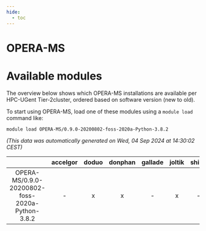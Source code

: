 ```yaml
---
hide:
  - toc
---
```


OPERA-MS
========

# Available modules


The overview below shows which OPERA-MS installations are available per HPC-UGent Tier-2cluster, ordered based on software version (new to old).

To start using OPERA-MS, load one of these modules using a `module load` command like:

```shell
module load OPERA-MS/0.9.0-20200802-foss-2020a-Python-3.8.2
```

*(This data was automatically generated on Wed, 04 Sep 2024 at 14:30:02 CEST)*  

| |accelgor|doduo|donphan|gallade|joltik|shinx|skitty|
| :---: | :---: | :---: | :---: | :---: | :---: | :---: | :---: |
|OPERA-MS/0.9.0-20200802-foss-2020a-Python-3.8.2|-|x|x|-|x|-|x|
